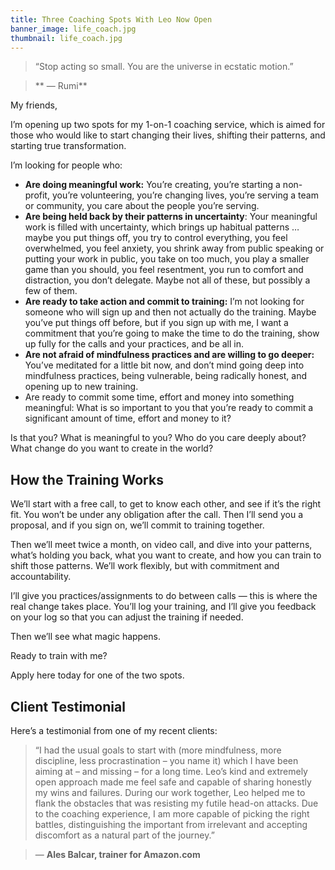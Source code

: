 ```yaml
---
title: Three Coaching Spots With Leo Now Open
banner_image: life_coach.jpg
thumbnail: life_coach.jpg
---
```


> “Stop acting so small. You are the universe in ecstatic motion.”

>** ― Rumi**

My friends,

I’m opening up two spots for my 1-on-1 coaching service, which is aimed for those who would like to start changing their lives, shifting their patterns, and starting true transformation.

I’m looking for people who:

- **Are doing meaningful work:** You’re creating, you’re starting a non-profit, you’re volunteering, you’re changing lives, you’re serving a team or community, you care about the people you’re serving.
- **Are being held back by their patterns in uncertainty**: Your meaningful work is filled with uncertainty, which brings up habitual patterns … maybe you put things off, you try to control everything, you feel overwhelmed, you feel anxiety, you shrink away from public speaking or putting your work in public, you take on too much, you play a smaller game than you should, you feel resentment, you run to comfort and distraction, you don’t delegate. Maybe not all of these, but possibly a few of them.
- **Are ready to take action and commit to training:** I’m not looking for someone who will sign up and then not actually do the training. Maybe you’ve put things off before, but if you sign up with me, I want a commitment that you’re going to make the time to do the training, show up fully for the calls and your practices, and be all in.
- **Are not afraid of mindfulness practices and are willing to go deeper:** You’ve meditated for a little bit now, and don’t mind going deep into mindfulness practices, being vulnerable, being radically honest, and opening up to new training.
- Are ready to commit some time, effort and money into something meaningful: What is so important to you that you’re ready to commit a significant amount of time, effort and money to it?

Is that you? What is meaningful to you? Who do you care deeply about? What change do you want to create in the world?

## How the Training Works

We’ll start with a free call, to get to know each other, and see if it’s the right fit. You won’t be under any obligation after the call. Then I’ll send you a proposal, and if you sign on, we’ll commit to training together.

Then we’ll meet twice a month, on video call, and dive into your patterns, what’s holding you back, what you want to create, and how you can train to shift those patterns. We’ll work flexibly, but with commitment and accountability.

I’ll give you practices/assignments to do between calls — this is where the real change takes place. You’ll log your training, and I’ll give you feedback on your log so that you can adjust the training if needed.

Then we’ll see what magic happens.

Ready to train with me?

Apply here today for one of the two spots.

## Client Testimonial
Here’s a testimonial from one of my recent clients:

> “I had the usual goals to start with (more mindfulness, more discipline, less procrastination – you name it) which I have been aiming at – and missing – for a long time. Leo’s kind and extremely open approach made me feel safe and capable of sharing honestly my wins and failures. During our work together, Leo helped me to flank the obstacles that was resisting my futile head-on attacks. Due to the coaching experience, I am more capable of picking the right battles, distinguishing the important from irrelevant and accepting discomfort as a natural part of the journey.”

> — **Ales Balcar, trainer for Amazon.com**
